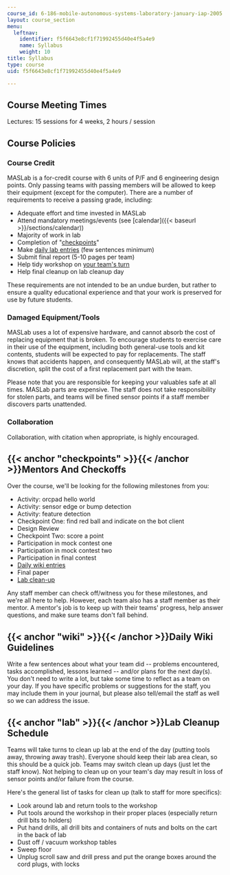 ```yaml
---
course_id: 6-186-mobile-autonomous-systems-laboratory-january-iap-2005
layout: course_section
menu:
  leftnav:
    identifier: f5f6643e8cf1f71992455d40e4f5a4e9
    name: Syllabus
    weight: 10
title: Syllabus
type: course
uid: f5f6643e8cf1f71992455d40e4f5a4e9

---
```


Course Meeting Times
--------------------

Lectures: 15 sessions for 4 weeks, 2 hours / session

Course Policies
---------------

### Course Credit

MASLab is a for-credit course with 6 units of P/F and 6 engineering design points. Only passing teams with passing members will be allowed to keep their equipment (except for the computer). There are a number of requirements to receive a passing grade, including:

*   Adequate effort and time invested in MASLab
*   Attend mandatory meetings/events (see [calendar]({{< baseurl >}}/sections/calendar))
*   Majority of work in lab
*   Completion of "[checkpoints](#checkpoints)"
*   Make [daily lab entries](#wiki) (few sentences minimum)
*   Submit final report (5-10 pages per team)
*   Help tidy workshop on [your team's turn](#lab)
*   Help final cleanup on lab cleanup day

These requirements are not intended to be an undue burden, but rather to ensure a quality educational experience and that your work is preserved for use by future students.

### Damaged Equipment/Tools

MASLab uses a lot of expensive hardware, and cannot absorb the cost of replacing equipment that is broken. To encourage students to exercise care in their use of the equipment, including both general-use tools and kit contents, students will be expected to pay for replacements. The staff knows that accidents happen, and consequently MASLab will, at the staff's discretion, split the cost of a first replacement part with the team.

Please note that you are responsible for keeping your valuables safe at all times. MASLab parts are expensive. The staff does not take responsibility for stolen parts, and teams will be fined sensor points if a staff member discovers parts unattended.

### Collaboration

Collaboration, with citation when appropriate, is highly encouraged.

{{< anchor "checkpoints" >}}{{< /anchor >}}Mentors And Checkoffs
----------------------------------------------------------------

Over the course, we'll be looking for the following milestones from you:

*   Activity: orcpad hello world
*   Activity: sensor edge or bump detection
*   Activity: feature detection
*   Checkpoint One: find red ball and indicate on the bot client
*   Design Review
*   Checkpoint Two: score a point
*   Participation in mock contest one
*   Participation in mock contest two
*   Participation in final contest
*   [Daily wiki entries](#wiki)
*   Final paper
*   [Lab clean-up](#lab)

Any staff member can check off/witness you for these milestones, and we're all here to help. However, each team also has a staff member as their mentor. A mentor's job is to keep up with their teams' progress, help answer questions, and make sure teams don't fall behind.

{{< anchor "wiki" >}}{{< /anchor >}}Daily Wiki Guidelines
---------------------------------------------------------

Write a few sentences about what your team did -- problems encountered, tasks accomplished, lessons learned -- and/or plans for the next day(s). You don't need to write a lot, but take some time to reflect as a team on your day. If you have specific problems or suggestions for the staff, you may include them in your journal, but please also tell/email the staff as well so we can address the issue.

{{< anchor "lab" >}}{{< /anchor >}}Lab Cleanup Schedule
-------------------------------------------------------

Teams will take turns to clean up lab at the end of the day (putting tools away, throwing away trash). Everyone should keep their lab area clean, so this should be a quick job. Teams may switch clean up days (just let the staff know). Not helping to clean up on your team's day may result in loss of sensor points and/or failure from the course.

Here's the general list of tasks for clean up (talk to staff for more specifics):

*   Look around lab and return tools to the workshop
*   Put tools around the workshop in their proper places (especially return drill bits to holders)
*   Put hand drills, all drill bits and containers of nuts and bolts on the cart in the back of lab
*   Dust off / vacuum workshop tables
*   Sweep floor
*   Unplug scroll saw and drill press and put the orange boxes around the cord plugs, with locks